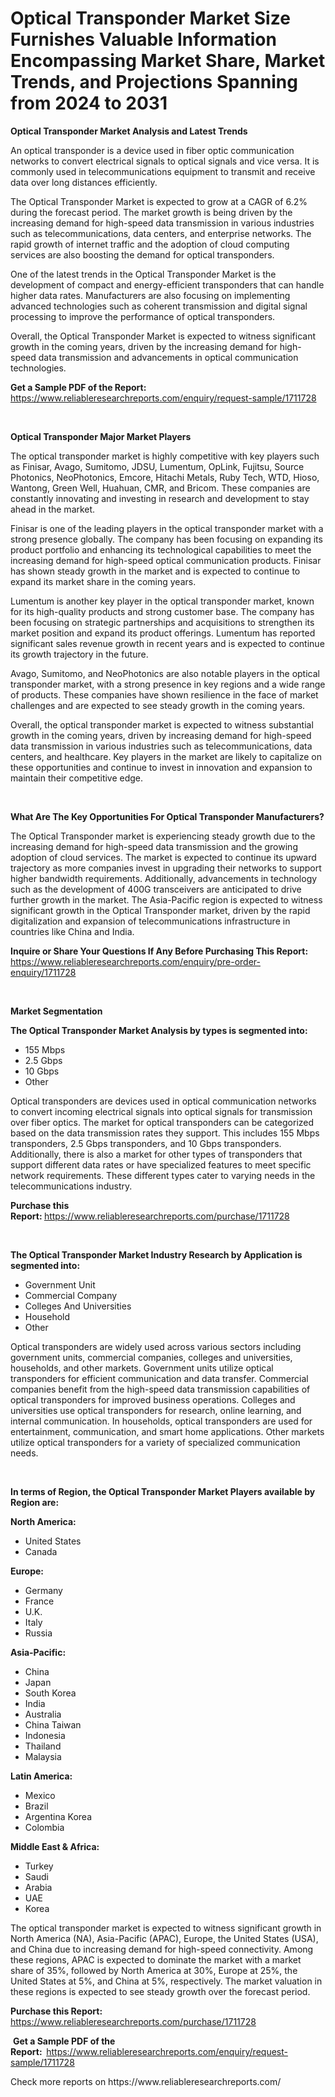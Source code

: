 <p><h1>Optical Transponder Market Size Furnishes Valuable Information Encompassing Market Share, Market Trends, and Projections Spanning from 2024 to 2031</h1></p><p><strong>Optical Transponder Market Analysis and Latest Trends</strong></p>
<p><p>An optical transponder is a device used in fiber optic communication networks to convert electrical signals to optical signals and vice versa. It is commonly used in telecommunications equipment to transmit and receive data over long distances efficiently.</p><p>The Optical Transponder Market is expected to grow at a CAGR of 6.2% during the forecast period. The market growth is being driven by the increasing demand for high-speed data transmission in various industries such as telecommunications, data centers, and enterprise networks. The rapid growth of internet traffic and the adoption of cloud computing services are also boosting the demand for optical transponders.</p><p>One of the latest trends in the Optical Transponder Market is the development of compact and energy-efficient transponders that can handle higher data rates. Manufacturers are also focusing on implementing advanced technologies such as coherent transmission and digital signal processing to improve the performance of optical transponders.</p><p>Overall, the Optical Transponder Market is expected to witness significant growth in the coming years, driven by the increasing demand for high-speed data transmission and advancements in optical communication technologies.</p></p>
<p><strong>Get a Sample PDF of the Report:&nbsp;</strong> <a href="https://www.reliableresearchreports.com/enquiry/request-sample/1711728">https://www.reliableresearchreports.com/enquiry/request-sample/1711728</a></p>
<p>&nbsp;</p>
<p><strong>Optical Transponder Major Market Players</strong></p>
<p><p>The optical transponder market is highly competitive with key players such as Finisar, Avago, Sumitomo, JDSU, Lumentum, OpLink, Fujitsu, Source Photonics, NeoPhotonics, Emcore, Hitachi Metals, Ruby Tech, WTD, Hioso, Wantong, Green Well, Huahuan, CMR, and Bricom. These companies are constantly innovating and investing in research and development to stay ahead in the market.</p><p>Finisar is one of the leading players in the optical transponder market with a strong presence globally. The company has been focusing on expanding its product portfolio and enhancing its technological capabilities to meet the increasing demand for high-speed optical communication products. Finisar has shown steady growth in the market and is expected to continue to expand its market share in the coming years.</p><p>Lumentum is another key player in the optical transponder market, known for its high-quality products and strong customer base. The company has been focusing on strategic partnerships and acquisitions to strengthen its market position and expand its product offerings. Lumentum has reported significant sales revenue growth in recent years and is expected to continue its growth trajectory in the future.</p><p>Avago, Sumitomo, and NeoPhotonics are also notable players in the optical transponder market, with a strong presence in key regions and a wide range of products. These companies have shown resilience in the face of market challenges and are expected to see steady growth in the coming years.</p><p>Overall, the optical transponder market is expected to witness substantial growth in the coming years, driven by increasing demand for high-speed data transmission in various industries such as telecommunications, data centers, and healthcare. Key players in the market are likely to capitalize on these opportunities and continue to invest in innovation and expansion to maintain their competitive edge.</p></p>
<p>&nbsp;</p>
<p><strong>What Are The Key Opportunities For Optical Transponder Manufacturers?</strong></p>
<p><p>The Optical Transponder market is experiencing steady growth due to the increasing demand for high-speed data transmission and the growing adoption of cloud services. The market is expected to continue its upward trajectory as more companies invest in upgrading their networks to support higher bandwidth requirements. Additionally, advancements in technology such as the development of 400G transceivers are anticipated to drive further growth in the market. The Asia-Pacific region is expected to witness significant growth in the Optical Transponder market, driven by the rapid digitalization and expansion of telecommunications infrastructure in countries like China and India.</p></p>
<p><strong>Inquire or Share Your Questions If Any Before Purchasing This Report:</strong> <a href="https://www.reliableresearchreports.com/enquiry/pre-order-enquiry/1711728">https://www.reliableresearchreports.com/enquiry/pre-order-enquiry/1711728</a></p>
<p>&nbsp;</p>
<p><strong>Market Segmentation</strong></p>
<p><strong>The Optical Transponder Market Analysis by types is segmented into:</strong></p>
<p><ul><li>155 Mbps</li><li>2.5 Gbps</li><li>10 Gbps</li><li>Other</li></ul></p>
<p><p>Optical transponders are devices used in optical communication networks to convert incoming electrical signals into optical signals for transmission over fiber optics. The market for optical transponders can be categorized based on the data transmission rates they support. This includes 155 Mbps transponders, 2.5 Gbps transponders, and 10 Gbps transponders. Additionally, there is also a market for other types of transponders that support different data rates or have specialized features to meet specific network requirements. These different types cater to varying needs in the telecommunications industry.</p></p>
<p><strong>Purchase this Report:&nbsp;</strong><a href="https://www.reliableresearchreports.com/purchase/1711728">https://www.reliableresearchreports.com/purchase/1711728</a></p>
<p>&nbsp;</p>
<p><strong>The Optical Transponder Market Industry Research by Application is segmented into:</strong></p>
<p><ul><li>Government Unit</li><li>Commercial Company</li><li>Colleges And Universities</li><li>Household</li><li>Other</li></ul></p>
<p><p>Optical transponders are widely used across various sectors including government units, commercial companies, colleges and universities, households, and other markets. Government units utilize optical transponders for efficient communication and data transfer. Commercial companies benefit from the high-speed data transmission capabilities of optical transponders for improved business operations. Colleges and universities use optical transponders for research, online learning, and internal communication. In households, optical transponders are used for entertainment, communication, and smart home applications. Other markets utilize optical transponders for a variety of specialized communication needs.</p></p>
<p>&nbsp;</p>
<p><strong>In terms of Region, the Optical Transponder Market Players available by Region are:</strong></p>
<p>
    <p> <strong> North America: </strong>
        <ul>
            <li>United States</li>
            <li>Canada</li>
        </ul>
        </p> 
    <p> <strong> Europe: </strong>
        <ul>
            <li>Germany</li>
            <li>France</li>
            <li>U.K.</li>
            <li>Italy</li>
            <li>Russia</li>
        </ul>
        </p> 
    <p> <strong> Asia-Pacific: </strong>
        <ul>
            <li>China</li>
            <li>Japan</li>
            <li>South Korea</li>
            <li>India</li>
            <li>Australia</li>
            <li>China Taiwan</li>
            <li>Indonesia</li>
            <li>Thailand</li>
            <li>Malaysia</li>
        </ul>
        </p> 
    <p> <strong> Latin America: </strong>
        <ul>
            <li>Mexico</li>
            <li>Brazil</li>
            <li>Argentina Korea</li>
            <li>Colombia</li>
        </ul>
        </p> 
    <p> <strong> Middle East & Africa: </strong>
        <ul>
            <li>Turkey</li>
            <li>Saudi</li>
            <li>Arabia</li>
            <li>UAE</li>
            <li>Korea</li>
        </ul>
    </p>
    </p>
<p><p>The optical transponder market is expected to witness significant growth in North America (NA), Asia-Pacific (APAC), Europe, the United States (USA), and China due to increasing demand for high-speed connectivity. Among these regions, APAC is expected to dominate the market with a market share of 35%, followed by North America at 30%, Europe at 25%, the United States at 5%, and China at 5%, respectively. The market valuation in these regions is expected to see steady growth over the forecast period.</p></p>
<p><strong>Purchase this Report: </strong><a href="https://www.reliableresearchreports.com/purchase/1711728">https://www.reliableresearchreports.com/purchase/1711728</a></p>
<p>&nbsp;<strong>Get a Sample PDF of the Report:&nbsp;&nbsp;</strong><a href="https://www.reliableresearchreports.com/enquiry/request-sample/1711728">https://www.reliableresearchreports.com/enquiry/request-sample/1711728</a></p>
<p><strong></strong></p>
<p>Check more reports on https://www.reliableresearchreports.com/</p>